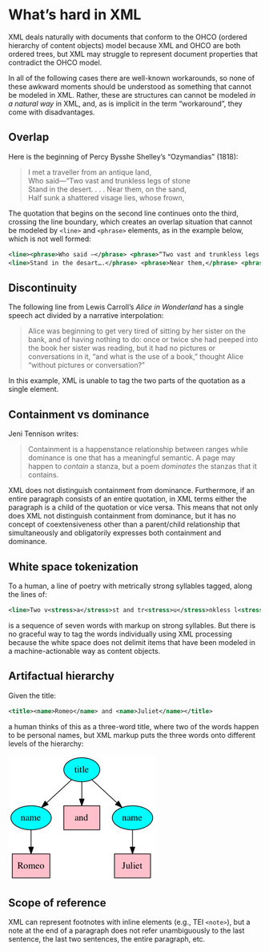# What’s hard in XML

XML deals naturally with documents that conform to the OHCO (ordered hierarchy of content objects) model because XML and OHCO are both ordered trees, but XML may struggle to represent document properties that contradict the OHCO model.

In all of the following cases there are well-known workarounds, so none of these awkward moments should be understood as something that cannot be modeled in XML. Rather, these are structures can cannot be modeled *in a natural way* in XML, and, as is implicit in the term “workaround”, they come with disadvantages.

## Overlap

Here is the beginning of Percy Bysshe Shelley’s “Ozymandias” (1818):

> I met a traveller from an antique land,  
Who said—“Two vast and trunkless legs of stone  
Stand in the desert. . . . Near them, on the sand,  
Half sunk a shattered visage lies, whose frown, 

The quotation that begins on the second line continues onto the third, crossing the line boundary, which creates an overlap situation that cannot be modeled by `<line>` and `<phrase>` elements, as in the example below, which is not well formed:

```xml
<line><phrase>Who said —</phrase> <phrase>“Two vast and trunkless legs of stone</line>
<line>Stand in the desart….</phrase> <phrase>Near them,</phrase> <phrase>on the sand</phrase></line>

```

## Discontinuity

The following line from Lewis Carroll’s *Alice in Wonderland* has a single speech act divided by a narrative interpolation:

> Alice was beginning to get very tired of sitting by her sister on the bank, and of having nothing to do: once or twice she had peeped into the book her sister was reading, but it had no pictures or conversations in it, “and what is the use of a book,” thought Alice “without pictures or conversation?”
 
In this example, XML is unable to tag the two parts of the quotation as a single element.

## Containment vs dominance

Jeni Tennison writes:

> Containment is a happenstance relationship between ranges while dominance is one that has a meaningful semantic. A page may happen to *contain* a stanza, but a poem *dominates* the stanzas that it contains.

XML does not distinguish containment from dominance. Furthermore, if an entire paragraph consists of an entire quotation, in XML terms either the paragraph is a child of the quotation or vice versa. This means that not only does XML not distinguish containment from dominance, but it has no concept of coextensiveness other than a parent/child relationship that simultaneously and obligatorily expresses both containment and dominance.

## White space tokenization

To a human, a line of poetry with metrically strong syllables tagged, along the lines of:

```xml
<line>Two v<stress>a</stress>st and tr<stress>u</stress>nkless l<stress>e</stress>gs of st<stress>o</stress>ne</line>
```

is a sequence of seven words with markup on strong syllables. But there is no graceful way to tag the words individually using XML processing because the white space does not delimit items that have been modeled in a machine-actionable way as content objects.

## Artifactual hierarchy

Given the title:

```xml
<title><name>Romeo</name> and <name>Juliet</name></title>
```

a human thinks of this as a three-word title, where two of the words happen to be personal names, but XML markup puts the three words onto different levels of the hierarchy:

<img src="Images/romeo_xml.png" alt="[Artifactual hierarchy illustration]"/>

## Scope of reference

XML can represent footnotes with inline elements (e.g., TEI `<note>`), but a note at the end of a paragraph does not refer unambiguously to the last sentence, the last two sentences, the entire paragraph, etc.